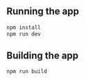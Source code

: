 

## Running the app

```bash
npm install
npm run dev
```

## Building the app

```bash
npm run build
```

